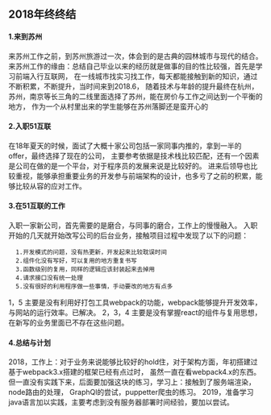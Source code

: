 ## 2018年终终结

#### 1.来到苏州
>
  来苏州工作之前，到苏州旅游过一次，体会到的是古典的园林城市与现代的结合。
  来苏州工作的缘由：总结自己毕业以来的经历就是做事的目的性比较强，首先是学习前端入行互联网，
  在一线城市找实习找工作，每天都能接触到新的知识，通过不断积累，不断提升，当时间来到2018.6，
  随着技术与年龄的提升最终在杭州，苏州，南京等长三角的二线里面选择了苏州，能在房价与工作之间达到一个平衡的地方，
  作为一个从村里出来的学生能够在苏州落脚还是蛮开心的 
>
#### 2.入职51互联
>
  在18年夏天的时候，面试了大概十家公司包括一家同事内推的，拿到一半的offer，最终选择了现在的公司，
  主要参考依据是技术栈比较匹配，还有一个因素是公司在做的是一个平台，对于程序员的发展来说是比较好的。
  进来后领导也比较重视，能够承担重要业务的开发参与前端架构的设计，也多亏了之前的积累，能够比较从容的应对工作。
>
#### 3.在51互联的工作
>
  入职一家新公司，首先需要的是磨合，与同事的磨合，工作上的慢慢融入。
  入职开始的几天就开始改写公司的后台业务，接触项目过程中发现了以下的问题：  
  ```
    1.开发模式的问题，没有热更新，开发起来比较耽误时间  
    2.组件化没有写好，可以复用的地方重复书写  
    3.函数级别的复用，同样的逻辑应该封装起来去掉用  
    4.请求接口没有统一处理  
    5.没有很好的利用程序做一些事情，手动要改的地方有点多
  ```
  1，5 主要是没有利用好打包工具webpack的功能，webpack能够提升开发效率，与网站的运行效率。已解决。
  2，3，4 主要是没有掌握react的组件与复用思想，在新写的业务里面已不存在这些问题。 
>
#### 4.总结与计划
>
  2018，工作上：对于业务来说能够比较好的hold住，对于架构方面，年初搭建过基于webpack3.x搭建的框架已经有点过时，
  虽然一直在看webpack4.x的东西。但一直没有实践下来，后面要加强这块的练习，学习上：接触到了服务端渲染，node路由的处理，
  GraphQl的尝试，puppetter爬虫的练习。
  2019，准备学习java语言加以实践，主要考虑到没有服务器部署时间经验，要加以尝试。
>